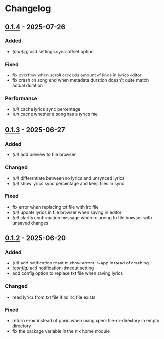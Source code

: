 # Changelog

## [0.1.4](https://github.com/LunaPresent/lrxed/compare/v0.1.3...v0.1.4) - 2025-07-26

### Added

- _(config)_ add settings.sync-offset option

### Fixed

- fix overflow when scroll exceeds amount of lines in lyrics editor
- fix crash on song end when metadata duration doesn't quite match actual duration

### Performance

- _(ui)_ cache lyrics sync percentage
- _(ui)_ cache whether a song has a lyrics file

## [0.1.3](https://github.com/LunaPresent/lrxed/compare/v0.1.2...v0.1.3) - 2025-06-27

### Added

- _(ui)_ add preview to file browser

### Changed

- _(ui)_ differentiate between no lyrics and unsynced lyrics
- _(ui)_ show lyrics sync percentage and keep files in sync

### Fixed

- fix error when replacing txt file with lrc file
- _(ui)_ update lyrics in file browser when saving in editor
- _(ui)_ clarify confirmation message when returning to file browser with unsaved changes

## [0.1.2](https://github.com/LunaPresent/lrxed/compare/v0.1.1...v0.1.2) - 2025-06-20

### Added

- _(ui)_ add notification toast to show errors in-app instead of crashing
- _(config)_ add notification-timeout setting
- add config option to replace txt file when saving lyrics

### Changed

- read lyrics from txt file if no lrc file exists

### Fixed

- return error instead of panic when using open-file-or-directory in empty directory
- fix the package variable in the nix home module

